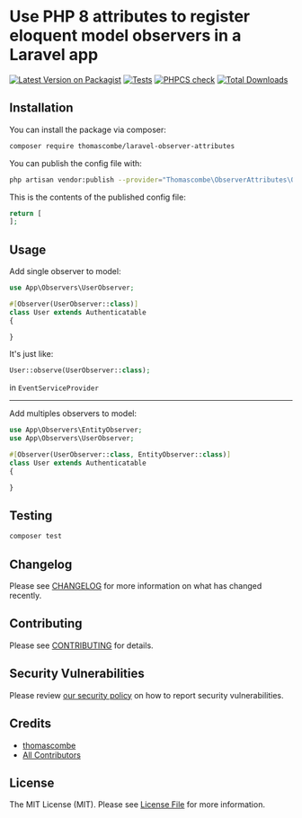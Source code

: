# Use PHP 8 attributes to register eloquent model observers in a Laravel app

[![Latest Version on Packagist](https://img.shields.io/packagist/v/thomascombe/laravel-observer-attributes.svg?style=flat-square)](https://packagist.org/packages/thomascombe/laravel-observer-attributes)
[![Tests](https://github.com/thomascombe/laravel-observer-attributes/actions/workflows/tests.yml/badge.svg)](https://github.com/thomascombe/laravel-observer-attributes/actions/workflows/tests.yml)
[![PHPCS check](https://github.com/thomascombe/laravel-observer-attributes/actions/workflows/phpcs.yml/badge.svg)](https://github.com/thomascombe/laravel-observer-attributes/actions/workflows/phpcs.yml)
[![Total Downloads](https://img.shields.io/packagist/dt/thomascombe/laravel-observer-attributes.svg?style=flat-square)](https://packagist.org/packages/thomascombe/laravel-observer-attributes)

## Installation

You can install the package via composer:

```bash
composer require thomascombe/laravel-observer-attributes
```

You can publish the config file with:
```bash
php artisan vendor:publish --provider="Thomascombe\ObserverAttributes\ObserverAttributesServiceProvider" --tag="laravel-observer-attributes-config"
```

This is the contents of the published config file:

```php
return [
];
```

## Usage

Add single observer to model:
```php
use App\Observers\UserObserver;

#[Observer(UserObserver::class)]
class User extends Authenticatable 
{

}
```

It's just like:
```php
User::observe(UserObserver::class);
```
in `EventServiceProvider`

--- 
Add multiples observers to model:
```php
use App\Observers\EntityObserver;
use App\Observers\UserObserver;

#[Observer(UserObserver::class, EntityObserver::class)]
class User extends Authenticatable 
{

}
```

## Testing

```bash
composer test
```

## Changelog

Please see [CHANGELOG](CHANGELOG.md) for more information on what has changed recently.

## Contributing

Please see [CONTRIBUTING](.github/CONTRIBUTING.md) for details.

## Security Vulnerabilities

Please review [our security policy](../../security/policy) on how to report security vulnerabilities.

## Credits

- [thomascombe](https://github.com/thomascombe)
- [All Contributors](../../contributors)

## License

The MIT License (MIT). Please see [License File](LICENSE.md) for more information.
